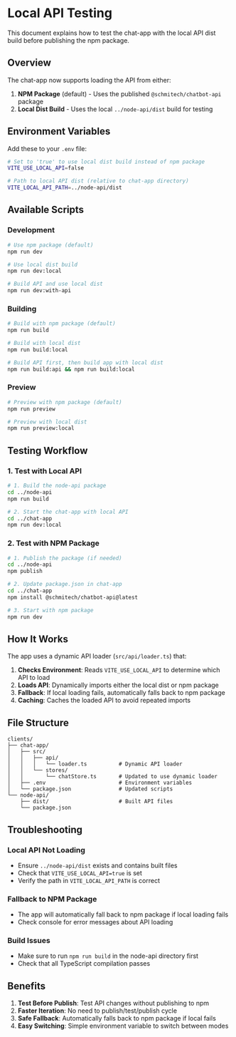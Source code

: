 # Local API Testing

This document explains how to test the chat-app with the local API dist build before publishing the npm package.

## Overview

The chat-app now supports loading the API from either:
1. **NPM Package** (default) - Uses the published `@schmitech/chatbot-api` package
2. **Local Dist Build** - Uses the local `../node-api/dist` build for testing

## Environment Variables

Add these to your `.env` file:

```bash
# Set to 'true' to use local dist build instead of npm package
VITE_USE_LOCAL_API=false

# Path to local API dist (relative to chat-app directory)
VITE_LOCAL_API_PATH=../node-api/dist
```

## Available Scripts

### Development
```bash
# Use npm package (default)
npm run dev

# Use local dist build
npm run dev:local

# Build API and use local dist
npm run dev:with-api
```

### Building
```bash
# Build with npm package (default)
npm run build

# Build with local dist
npm run build:local

# Build API first, then build app with local dist
npm run build:api && npm run build:local
```

### Preview
```bash
# Preview with npm package (default)
npm run preview

# Preview with local dist
npm run preview:local
```

## Testing Workflow

### 1. Test with Local API
```bash
# 1. Build the node-api package
cd ../node-api
npm run build

# 2. Start the chat-app with local API
cd ../chat-app
npm run dev:local
```

### 2. Test with NPM Package
```bash
# 1. Publish the package (if needed)
cd ../node-api
npm publish

# 2. Update package.json in chat-app
cd ../chat-app
npm install @schmitech/chatbot-api@latest

# 3. Start with npm package
npm run dev
```

## How It Works

The app uses a dynamic API loader (`src/api/loader.ts`) that:

1. **Checks Environment**: Reads `VITE_USE_LOCAL_API` to determine which API to load
2. **Loads API**: Dynamically imports either the local dist or npm package
3. **Fallback**: If local loading fails, automatically falls back to npm package
4. **Caching**: Caches the loaded API to avoid repeated imports

## File Structure

```
clients/
├── chat-app/
│   ├── src/
│   │   ├── api/
│   │   │   └── loader.ts          # Dynamic API loader
│   │   └── stores/
│   │       └── chatStore.ts       # Updated to use dynamic loader
│   ├── .env                       # Environment variables
│   └── package.json               # Updated scripts
└── node-api/
    ├── dist/                      # Built API files
    └── package.json
```

## Troubleshooting

### Local API Not Loading
- Ensure `../node-api/dist` exists and contains built files
- Check that `VITE_USE_LOCAL_API=true` is set
- Verify the path in `VITE_LOCAL_API_PATH` is correct

### Fallback to NPM Package
- The app will automatically fall back to npm package if local loading fails
- Check console for error messages about API loading

### Build Issues
- Make sure to run `npm run build` in the node-api directory first
- Check that all TypeScript compilation passes

## Benefits

1. **Test Before Publish**: Test API changes without publishing to npm
2. **Faster Iteration**: No need to publish/test/publish cycle
3. **Safe Fallback**: Automatically falls back to npm package if local fails
4. **Easy Switching**: Simple environment variable to switch between modes
